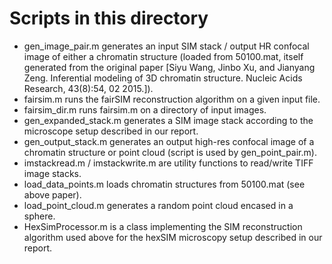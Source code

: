 # Scripts in this directory
* gen_image_pair.m generates an input SIM stack / output HR confocal image of either a chromatin structure (loaded from 50100.mat, itself generated from the original paper [Siyu Wang, Jinbo Xu, and Jianyang Zeng.
Inferential modeling of 3D chromatin structure.
Nucleic Acids Research, 43(8):54, 02 2015.]).
* fairsim.m runs the fairSIM reconstruction algorithm on a given input file.
* fairsim_dir.m runs fairsim.m on a directory of input images.
* gen_expanded_stack.m generates a SIM image stack according to the microscope setup described in our report.
* gen_output_stack.m generates an output high-res confocal image of a chromatin structure or point cloud (script is used by gen_point_pair.m).
* imstackread.m / imstackwrite.m are utility functions to read/write TIFF image stacks.
* load_data_points.m loads chromatin structures from 50100.mat (see above paper).
* load_point_cloud.m generates a random point cloud encased in a sphere.
* HexSimProcessor.m is a class implementing the SIM reconstruction algorithm used above for the hexSIM microscopy setup described in our report.